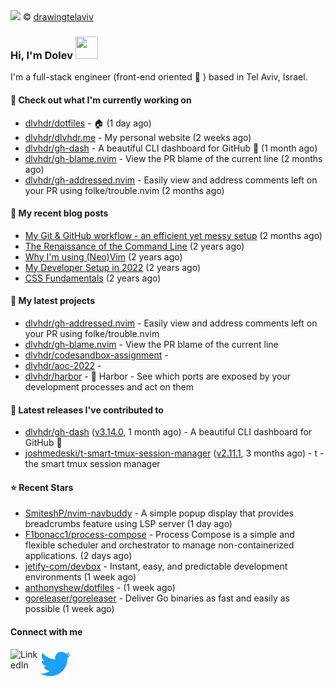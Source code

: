 <img src="https://user-images.githubusercontent.com/6196971/205364459-63d54329-d28a-403f-ac06-3baeb4685b46.jpg" />
© <a href="https://www.instagram.com/drawingtelaviv/">drawingtelaviv</a>

### Hi, I'm Dolev <img width="36px" height="36px" src="https://user-images.githubusercontent.com/1303154/88677602-1635ba80-d120-11ea-84d8-d263ba5fc3c0.gif" />

I'm a full-stack engineer (front-end oriented :rainbow: ) based in Tel Aviv, Israel.

#### 👷 Check out what I'm currently working on

- [dlvhdr/dotfiles](https://github.com/dlvhdr/dotfiles) - 🏠 (1 day ago)
- [dlvhdr/dlvhdr.me](https://github.com/dlvhdr/dlvhdr.me) - My personal website (2 weeks ago)
- [dlvhdr/gh-dash](https://github.com/dlvhdr/gh-dash) - A beautiful CLI dashboard for GitHub 🚀  (1 month ago)
- [dlvhdr/gh-blame.nvim](https://github.com/dlvhdr/gh-blame.nvim) - View the PR blame of the current line (2 months ago)
- [dlvhdr/gh-addressed.nvim](https://github.com/dlvhdr/gh-addressed.nvim) - Easily view and address comments left on your PR using folke/trouble.nvim (2 months ago)

#### 📜 My recent blog posts

- [My Git &amp; GitHub workflow - an efficient yet messy setup](https://dlvhdr.me/posts/how-i-use-github) (2 months ago)
- [The Renaissance of the Command Line](https://dlvhdr.me/posts/the-renaissance-of-the-command-line) (2 years ago)
- [Why I&#39;m using (Neo)Vim](https://dlvhdr.me/posts/why-im-using-vim) (2 years ago)
- [My Developer Setup in 2022](https://dlvhdr.me/posts/dev-setup) (2 years ago)
- [CSS Fundamentals](https://dlvhdr.me/posts/css-fundamentals) (2 years ago)

#### 🌱 My latest projects

- [dlvhdr/gh-addressed.nvim](https://github.com/dlvhdr/gh-addressed.nvim) - Easily view and address comments left on your PR using folke/trouble.nvim
- [dlvhdr/gh-blame.nvim](https://github.com/dlvhdr/gh-blame.nvim) - View the PR blame of the current line
- [dlvhdr/codesandbox-assignment](https://github.com/dlvhdr/codesandbox-assignment) - 
- [dlvhdr/aoc-2022](https://github.com/dlvhdr/aoc-2022) - 
- [dlvhdr/harbor](https://github.com/dlvhdr/harbor) - 🚢 Harbor - See which ports are exposed by your development processes and act on them

#### 🔭 Latest releases I've contributed to

- [dlvhdr/gh-dash](https://github.com/dlvhdr/gh-dash) ([v3.14.0](https://github.com/dlvhdr/gh-dash/releases/tag/v3.14.0), 1 month ago) - A beautiful CLI dashboard for GitHub 🚀 
- [joshmedeski/t-smart-tmux-session-manager](https://github.com/joshmedeski/t-smart-tmux-session-manager) ([v2.11.1](https://github.com/joshmedeski/t-smart-tmux-session-manager/releases/tag/v2.11.1), 3 months ago) - t - the smart tmux session manager

#### ⭐ Recent Stars

- [SmiteshP/nvim-navbuddy](https://github.com/SmiteshP/nvim-navbuddy) - A simple popup display that provides breadcrumbs feature using LSP server (1 day ago)
- [F1bonacc1/process-compose](https://github.com/F1bonacc1/process-compose) - Process Compose is a simple and flexible scheduler and orchestrator to manage non-containerized applications. (2 days ago)
- [jetify-com/devbox](https://github.com/jetify-com/devbox) - Instant, easy, and predictable development environments (1 week ago)
- [anthonyshew/dotfiles](https://github.com/anthonyshew/dotfiles) -  (1 week ago)
- [goreleaser/goreleaser](https://github.com/goreleaser/goreleaser) - Deliver Go binaries as fast and easily as possible (1 week ago)

#### Connect with me

[<img align="left" alt="LinkedIn" width="48px" src="https://camo.githubusercontent.com/c8a9c5b414cd812ad6a97a46c29af67239ddaeae08c41724ff7d945fb4c047e5/68747470733a2f2f6564656e742e6769746875622e696f2f537570657254696e7949636f6e732f696d616765732f7376672f6c696e6b6564696e2e737667" />][linkedin]

[<img align="left" alt="Twitter" width="48px" src="icons/twitter.svg" />][twitter]

[linkedin]: https://www.linkedin.com/in/dolev-hadar/
[twitter]: https://twitter.com/elys1um

